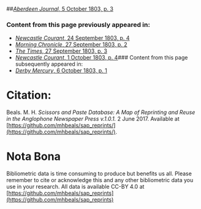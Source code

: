##[*Aberdeen Journal*, 5 October 1803, p. 3](https://mhbeals.github.io/sap_html/Aberdeen-Journal/Aberdeen-Journal-5-October-1803-p-3)

### Content from this page previously appeared in:
+ [*Newcastle Courant*, 24 September 1803, p. 4](https://mhbeals.github.io/sap_html/Newcastle-Courant/Newcastle-Courant-24-September-1803-p-4)
+ [*Morning Chronicle*, 27 September 1803, p. 2](https://mhbeals.github.io/sap_html/Morning-Chronicle/Morning-Chronicle-27-September-1803-p-2)
+ [*The Times*, 27 September 1803, p. 3](https://mhbeals.github.io/sap_html/The-Times/The-Times-27-September-1803-p-3)
+ [*Newcastle Courant*, 1 October 1803, p. 4](https://mhbeals.github.io/sap_html/Newcastle-Courant/Newcastle-Courant-1-October-1803-p-4)### Content from this page subsequently appeared in:
+ [*Derby Mercury*, 6 October 1803, p. 1](https://mhbeals.github.io/sap_html/Derby-Mercury/Derby-Mercury-6-October-1803-p-1)
                    
# Citation: 

Beals. M. H. *Scissors and Paste Database: A Map of Reprinting and Reuse in the Anglophone Newspaper Press v.1.0.1.* 2 June 2017. Available at [https://github.com/mhbeals/sap_reprints/](https://github.com/mhbeals/sap_reprints/). 
                    
# Nota Bona

Bibliometric data is time consuming to produce but benefits us all. Please remember to cite or acknowledge this and any other bibliometric data you use in your research. All data is available CC-BY 4.0 at [https://github.com/mhbeals/sap_reprints](https://github.com/mhbeals/sap_reprints)